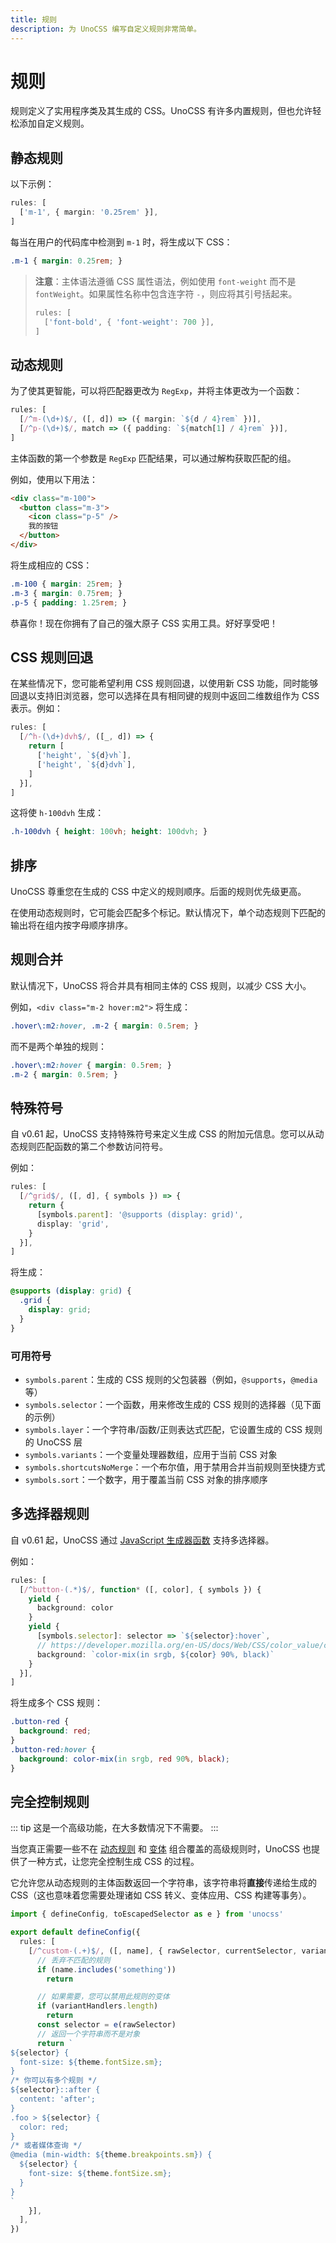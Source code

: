 ```yaml
---
title: 规则
description: 为 UnoCSS 编写自定义规则非常简单。
---
```


# 规则

规则定义了实用程序类及其生成的 CSS。UnoCSS 有许多内置规则，但也允许轻松添加自定义规则。

## 静态规则

以下示例：

```ts
rules: [
  ['m-1', { margin: '0.25rem' }],
]
```

每当在用户的代码库中检测到 `m-1` 时，将生成以下 CSS：

```css
.m-1 { margin: 0.25rem; }
```

> **注意**：主体语法遵循 CSS 属性语法，例如使用 `font-weight` 而不是 `fontWeight`。如果属性名称中包含连字符 `-`，则应将其引号括起来。
>
> ```ts
> rules: [
>   ['font-bold', { 'font-weight': 700 }],
> ]
> ```

## 动态规则

为了使其更智能，可以将匹配器更改为 `RegExp`，并将主体更改为一个函数：

```ts
rules: [
  [/^m-(\d+)$/, ([, d]) => ({ margin: `${d / 4}rem` })],
  [/^p-(\d+)$/, match => ({ padding: `${match[1] / 4}rem` })],
]
```

主体函数的第一个参数是 `RegExp` 匹配结果，可以通过解构获取匹配的组。

例如，使用以下用法：

```html
<div class="m-100">
  <button class="m-3">
    <icon class="p-5" />
    我的按钮
  </button>
</div>
```

将生成相应的 CSS：

```css
.m-100 { margin: 25rem; }
.m-3 { margin: 0.75rem; }
.p-5 { padding: 1.25rem; }
```

恭喜你！现在你拥有了自己的强大原子 CSS 实用工具。好好享受吧！

## CSS 规则回退

在某些情况下，您可能希望利用 CSS 规则回退，以使用新 CSS 功能，同时能够回退以支持旧浏览器，您可以选择在具有相同键的规则中返回二维数组作为 CSS 表示。例如：

```ts
rules: [
  [/^h-(\d+)dvh$/, ([_, d]) => {
    return [
      ['height', `${d}vh`],
      ['height', `${d}dvh`],
    ]
  }],
]
```

这将使 `h-100dvh` 生成：

```css
.h-100dvh { height: 100vh; height: 100dvh; }
```

## 排序

UnoCSS 尊重您在生成的 CSS 中定义的规则顺序。后面的规则优先级更高。

在使用动态规则时，它可能会匹配多个标记。默认情况下，单个动态规则下匹配的输出将在组内按字母顺序排序。

## 规则合并

默认情况下，UnoCSS 将合并具有相同主体的 CSS 规则，以减少 CSS 大小。

例如，`<div class="m-2 hover:m2">` 将生成：

```css
.hover\:m2:hover, .m-2 { margin: 0.5rem; }
```

而不是两个单独的规则：

```css
.hover\:m2:hover { margin: 0.5rem; }
.m-2 { margin: 0.5rem; }
```

## 特殊符号

自 v0.61 起，UnoCSS 支持特殊符号来定义生成 CSS 的附加元信息。您可以从动态规则匹配函数的第二个参数访问符号。

例如：

```ts
rules: [
  [/^grid$/, ([, d], { symbols }) => {
    return {
      [symbols.parent]: '@supports (display: grid)',
      display: 'grid',
    }
  }],
]
```

将生成：

```css
@supports (display: grid) {
  .grid {
    display: grid;
  }
}
```

### 可用符号

- `symbols.parent`：生成的 CSS 规则的父包装器（例如，`@supports`，`@media` 等）
- `symbols.selector`：一个函数，用来修改生成的 CSS 规则的选择器（见下面的示例）
- `symbols.layer`：一个字符串/函数/正则表达式匹配，它设置生成的 CSS 规则的 UnoCSS 层
- `symbols.variants`：一个变量处理器数组，应用于当前 CSS 对象
- `symbols.shortcutsNoMerge`：一个布尔值，用于禁用合并当前规则至快捷方式
- `symbols.sort`：一个数字，用于覆盖当前 CSS 对象的排序顺序

## 多选择器规则

自 v0.61 起，UnoCSS 通过 [JavaScript 生成器函数](https://developer.mozilla.org/en-US/docs/Web/JavaScript/Reference/Global_Objects/Generator) 支持多选择器。

例如：

```ts
rules: [
  [/^button-(.*)$/, function* ([, color], { symbols }) {
    yield {
      background: color
    }
    yield {
      [symbols.selector]: selector => `${selector}:hover`,
      // https://developer.mozilla.org/en-US/docs/Web/CSS/color_value/color-mix
      background: `color-mix(in srgb, ${color} 90%, black)`
    }
  }],
]
```

将生成多个 CSS 规则：

```css
.button-red {
  background: red;
}
.button-red:hover {
  background: color-mix(in srgb, red 90%, black);
}
```

## 完全控制规则

::: tip
这是一个高级功能，在大多数情况下不需要。
:::

当您真正需要一些不在 [动态规则](#dynamic-rules) 和 [变体](/config/variants) 组合覆盖的高级规则时，UnoCSS 也提供了一种方式，让您完全控制生成 CSS 的过程。

它允许您从动态规则的主体函数返回一个字符串，该字符串将**直接**传递给生成的 CSS（这也意味着您需要处理诸如 CSS 转义、变体应用、CSS 构建等事务）。

```ts [uno.config.ts]
import { defineConfig, toEscapedSelector as e } from 'unocss'

export default defineConfig({
  rules: [
    [/^custom-(.+)$/, ([, name], { rawSelector, currentSelector, variantHandlers, theme }) => {
      // 丢弃不匹配的规则
      if (name.includes('something'))
        return

      // 如果需要，您可以禁用此规则的变体
      if (variantHandlers.length)
        return
      const selector = e(rawSelector)
      // 返回一个字符串而不是对象
      return `
${selector} {
  font-size: ${theme.fontSize.sm};
}
/* 你可以有多个规则 */
${selector}::after {
  content: 'after';
}
.foo > ${selector} {
  color: red;
}
/* 或者媒体查询 */
@media (min-width: ${theme.breakpoints.sm}) {
  ${selector} {
    font-size: ${theme.fontSize.sm};
  }
}
`
    }],
  ],
})
```
